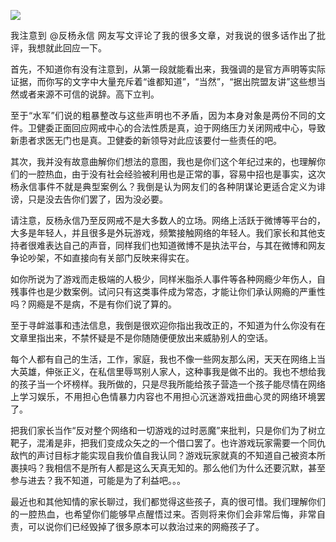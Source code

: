 <p><img src="https://github.com/ZjzMisaka/iaders/tree/master/img/2019/11/94759-006XnhpCgy1g86pq4l4s6j304w02r3z0.jpg"></p>
<p align="justify">我注意到 @反杨永信 网友写文评论了我的很多文章，对我说的很多话作出了批评，我想就此回应一下。<span id="more-8392"></span></p>
<p align="justify">首先，不知道你有没有注意到，从第一段就能看出来，我强调的是官方声明等实际证据，而你写的文字中大量充斥着“谁都知道”，“当然”，“据出院盟友讲”这些想当然或者来源不可信的说辞。高下立判。</p>
<p align="justify">至于“水军”们说的粗暴整改与这些声明也不矛盾，因为本身对象是两份不同的文件。卫健委正面回应网戒中心的合法性质是真，迫于网络压力关闭网戒中心，导致新患者求医无门也是真。卫健委的新领导对此应该要付一些责任的吧。</p>
<p align="justify">其次，我并没有故意曲解你们想法的意图，我也是你们这个年纪过来的，也理解你们的一腔热血，由于没有社会经验被利用也是正常的事，容易中招也是事实，这次杨永信事件不就是典型案例么？我倒是认为网友们的各种阴谋论更适合定义为诽谤，只是没去告你们罢了，因为没必要。</p>
<p align="justify">请注意，反杨永信乃至反网戒不是大多数人的立场。网络上活跃于微博等平台的，大多是年轻人，并且很多是外玩游戏，频繁接触网络的年轻人。我们家长和其他支持者很难表达自己的声音，同样我们也知道微博不是执法平台，与其在微博和网友争论吵架，不如直接向有关部门反映来得实在。&nbsp;</p>
<p align="justify">如你所说为了游戏而走极端的人极少，同样米脂杀人事件等各种网瘾少年伤人，自残事件也是少数案例。试问只有这类事件成为常态，才能让你们承认网瘾的严重性吗？网瘾是不是病，不是有你们说了算的。</p>
<p align="justify">至于寻衅滋事和违法信息，我倒是很欢迎你指出我改正的，不知道为什么你没有在文章里指出来，不禁怀疑是不是你随随便便放出来威胁别人的空话。</p>
<p align="justify">每个人都有自己的生活，工作，家庭，我也不像一些网友那么闲，天天在网络上当大英雄，伸张正义，在私信里辱骂别人家人，这种事我是做不出的。我也不想给我的孩子当一个坏榜样。我所做的，只是尽我所能给孩子营造一个孩子能尽情在网络上学习娱乐，不用担心色情暴力内容也不用担心沉迷游戏扭曲心灵的网络环境罢了。</p>
<p align="justify">把我们家长当作“反对整个网络和一切游戏的过时恶魔”来批判，只是你们为了树立靶子，混淆是非，把我们变成众矢之的一个借口罢了。也许游戏玩家需要一个同仇敌忾的声讨目标才能实现自我价值自我认同？游戏玩家就真的不知道自己被资本所裹挟吗？我相信不是所有人都是这么天真无知的。那么他们为什么还要沉默，甚至参与进去？我不知道，可能是为了利益吧。。。</p>
<p align="justify">最近也和其他知情的家长聊过，我们都觉得这些孩子，真的很可惜。我们理解你们的一腔热血，也希望你们能够早点醒悟过来。否则将来你们会非常后悔，非常自责，可以说你们已经毁掉了很多原本可以救治过来的网瘾孩子了。</p>
